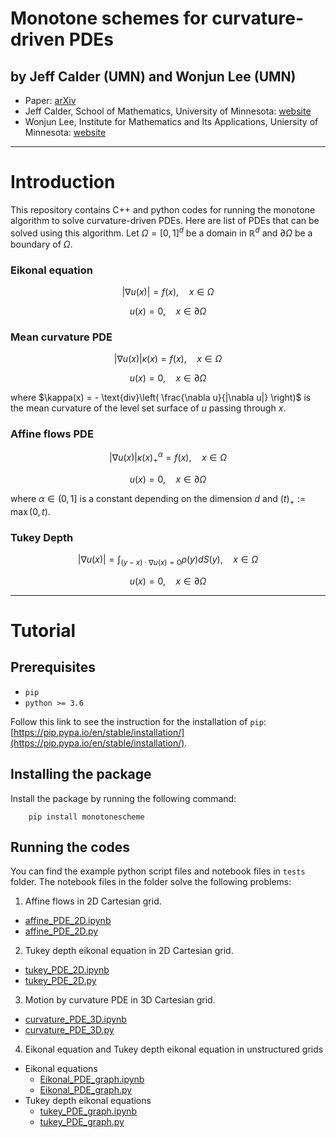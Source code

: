 # Monotone schemes for curvature-driven PDEs

## by Jeff Calder (UMN)  and Wonjun Lee (UMN)

- Paper: [arXiv](https://arxiv.org/abs/2310.08450)
- Jeff Calder, School of Mathematics, University of Minnesota: [website](https://www-users.cse.umn.edu/~jwcalder/)
- Wonjun Lee, Institute for Mathematics and Its Applications, Uniersity of Minnesota: [website](https://wonjunee.github.io)

---
# Introduction
This repository contains C++ and python codes for running the monotone algorithm to solve curvature-driven PDEs. Here are list of PDEs that can be solved using this algorithm. Let $\Omega = [0,1]^d$ be a domain in $\mathbb{R}^d$ and $\partial \Omega$ be a boundary of $\Omega$.

### Eikonal equation
$$ |\nabla u(x)| = f(x),\quad  x \in \Omega $$

$$ u(x) = 0,\quad  x \in \partial \Omega $$

### Mean curvature PDE
$$|\nabla u(x)|\kappa(x) = f(x),\quad  x \in \Omega $$

$$ u(x) = 0,\quad  x \in \partial \Omega $$

where $\kappa(x) = - \text{div}\left( \frac{\nabla u}{|\nabla u|} \right)$ is the mean curvature of the level set surface of $u$ passing through $x$.

### Affine flows PDE

$$|\nabla u(x)|\kappa(x)_+^{\alpha} = f(x),\quad  x \in \Omega $$

$$u(x) = 0,\quad  x \in \partial \Omega $$

where $\alpha \in (0,1]$ is a constant depending on the dimension $d$ and $(t)_+ := \max(0,t)$.

### Tukey Depth

$$ |\nabla u(x)| = \int_{(y-x)\cdot \nabla u(x) = 0} \rho(y) dS(y),\quad  x \in \Omega $$

$$ u(x) = 0,\quad  x \in \partial \Omega $$



---
# Tutorial

## Prerequisites

- `pip`
- `python >= 3.6`

Follow this link to see the instruction for the installation of `pip`: [https://pip.pypa.io/en/stable/installation/](https://pip.pypa.io/en/stable/installation/).


## Installing the package

Install the package by running the following command:
```
    pip install monotonescheme
```

## Running the codes

You can find the example python script files and notebook files in ``tests`` folder. The notebook files in the folder solve the following problems:

1. Affine flows in 2D Cartesian grid. 

- [affine_PDE_2D.ipynb](https://github.com/wonjunee/monotone-scheme/blob/v1/tests/affine_PDE_2D.ipynb)
- [affine_PDE_2D.py](https://github.com/wonjunee/monotone-scheme/blob/v1/tests/affine_PDE_2D.py)

<!-- ![Alt text](https://github.com/wonjunee/monotone-scheme/blob/v1/figures/affine2d.png) -->

2. Tukey depth eikonal equation in 2D Cartesian grid.

- [tukey_PDE_2D.ipynb](https://github.com/wonjunee/monotone-scheme/blob/v1/tests/tukey_PDE_2D.ipynb)
- [tukey_PDE_2D.py](https://github.com/wonjunee/monotone-scheme/blob/v1/tests/tukey_PDE_2D.py)

<!-- ![Alt text](https://github.com/wonjunee/monotone-scheme/blob/v1/figures/tukey2d.png) -->

3. Motion by curvature PDE in 3D Cartesian grid.

- [curvature_PDE_3D.ipynb](https://github.com/wonjunee/monotone-scheme/blob/v1/tests/curvature_PDE_3D.ipynb)
- [curvature_PDE_3D.py](https://github.com/wonjunee/monotone-scheme/blob/v1/tests/curvature_PDE_3D.py)

<!-- ![Alt text](https://github.com/wonjunee/monotone-scheme/blob/v1/figures/square-3d.png) -->

4. Eikonal equation and Tukey depth eikonal equation in unstructured grids

- Eikonal equations
    - [Eikonal_PDE_graph.ipynb](https://github.com/wonjunee/monotone-scheme/blob/v1/tests/Eikonal_PDE_graph.ipynb)
    - [Eikonal_PDE_graph.py](https://github.com/wonjunee/monotone-scheme/blob/v1/tests/Eikonal_PDE_graph.py)
- Tukey depth eikonal equations
    - [tukey_PDE_graph.ipynb](https://github.com/wonjunee/monotone-scheme/blob/v1/tests/tukey_PDE_graph.ipynb)
    - [tukey_PDE_graph.py](https://github.com/wonjunee/monotone-scheme/blob/v1/tests/tukey_PDE_graph.py)

<!-- ![Alt text](https://github.com/wonjunee/monotone-scheme/blob/v1/figures/point_cloud.png) -->